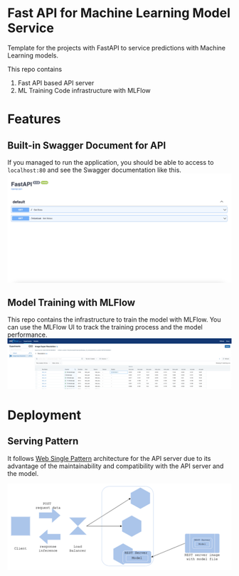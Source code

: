 # Fast API for Machine Learning Model Service
Template for the projects with FastAPI to service predictions with Machine Learning models.

This repo contains
1. Fast API based API server
2. ML Training Code infrastructure with MLFlow

# Features
## Built-in Swagger Document for API
If you managed to run the application, you should be able to access to `localhost:80` and see the Swagger documentation like this.
![alt text](api/docs/swagger.png "Swagger")


## Model Training with MLFlow
This repo contains the infrastructure to train the model with MLFlow. You can use the MLFlow UI to track the training process and the model performance.
[![alt text](ml/docs/mlflow.png "MLFlow")](https://mlflow.org/)

# Deployment
## Serving Pattern
It follows [Web Single Pattern](https://github.com/mercari/ml-system-design-pattern/blob/master/Operation-patterns/Model-in-image-pattern/design_en.md) architecture for the API server due to its advantage of the maintainability
and compatibility with the API server and the model.  


![alt text](ml/docs/model_in_serve_pattern.png "Architecture")


